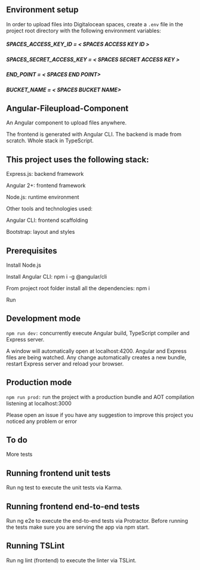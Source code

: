 ## Environment setup
In order to upload files into Digitalocean spaces, create a `.env` file in the project root directory with the following environment variables:
##### SPACES_ACCESS_KEY_ID = < SPACES ACCESS KEY ID >
##### SPACES_SECRET_ACCESS_KEY = < SPACES SECRET ACCESS KEY >
##### END_POINT = < SPACES END POINT>
##### BUCKET_NAME = < SPACES BUCKET NAME>


## Angular-Fileupload-Component
An Angular component to upload files anywhere.

The frontend is generated with Angular CLI. The backend is made from scratch. Whole stack in TypeScript.

## This project uses the following stack:

Express.js: backend framework

Angular 2+: frontend framework

Node.js: runtime environment

Other tools and technologies used:

Angular CLI: frontend scaffolding

Bootstrap: layout and styles

## Prerequisites

Install Node.js

Install Angular CLI: npm i -g @angular/cli

From project root folder install all the dependencies: npm i

Run
## Development mode
`npm run dev:` concurrently execute Angular build, TypeScript compiler and Express server.

A window will automatically open at localhost:4200. Angular and Express files are being watched. Any change automatically creates a new bundle, restart Express server and reload your browser.

## Production mode
`npm run prod:` run the project with a production bundle and AOT compilation listening at localhost:3000

Please open an issue if
you have any suggestion to improve this project
you noticed any problem or error

## To do

More tests

## Running frontend unit tests

Run ng test to execute the unit tests via Karma.

## Running frontend end-to-end tests
Run ng e2e to execute the end-to-end tests via Protractor. Before running the tests make sure you are serving the app via npm start.

## Running TSLint

Run ng lint (frontend) to execute the linter via TSLint.
